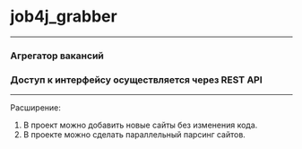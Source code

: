# job4j_grabber
___

### Агрегатор вакансий

### Доступ к интерфейсу осуществляется через REST API

___

Расширение:
1. В проект можно добавить новые сайты без изменения кода.
2. В проекте можно сделать параллельный парсинг сайтов.